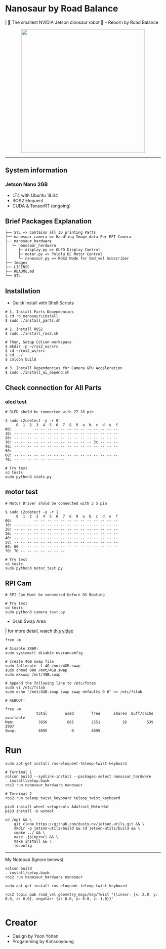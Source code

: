 # Nanosaur by Road Balance
| 🦕 The smallest NVIDIA Jetson dinosaur robot 🦖 - Reborn by Road Balance

<p align="center">
    <img src="./images/nanosaur.gif" width="400" />
</p>

---

## System information

### Jetson Nano 2GB

* LT4 with Ubuntu 18.04 
* ROS2 Eloquent
* CUDA & TensorRT (ongoing)

## Brief Packages Explanation

```
├── STL => Contains all 3D printing Parts
├── nanosuar_camera => Handling Image data For RPI Camera  
├── nanosaur_hardware
│  └─ nanosaur_hardware
│     ├─ display.py => OLED Display Control
│     ├─ motor.py => Pololu DC Motor Control
│     └─ nanosaur.py => ROS2 Node for Cmd_vel Subscriber 
├── Images
├── LICENSE
├── README.md
└── STL
```

## Installation

* Quick install with Shell Scripts

```
# 1. Install Parts Dependencies
$ cd rb_nanosaur\install
$ sudo ./install_parts.sh

# 2. Install ROS2
$ sudo ./install_ros2.sh

# Then, Setup Colcon workspace
$ mkdir -p ~/ros2_ws/src
$ cd ~/ros2_ws/src
$ cd ../
$ colcon build

# 3. Install Dependencies for Camera GPU Acceleration
$ sudo ./install_ai_depend.sh
```

## Check connection for All Parts 
### oled test

```
# OLED shold be connected with 27 28 pin

$ sudo i2cdetect -y -r 0
     0  1  2  3  4  5  6  7  8  9  a  b  c  d  e  f
00:          -- -- -- -- -- -- -- -- -- -- -- -- -- 
10: -- -- -- -- -- -- -- -- -- -- -- -- -- -- -- -- 
20: -- -- -- -- -- -- -- -- -- -- -- -- -- -- -- -- 
30: -- -- -- -- -- -- -- -- -- -- -- -- 3c -- -- -- 
40: -- -- -- -- -- -- -- -- -- -- -- -- -- -- -- -- 
50: -- -- -- -- -- -- -- -- -- -- -- -- -- -- -- -- 
60: -- -- -- -- -- -- -- -- -- -- -- -- -- -- -- -- 
70: -- -- -- -- -- -- -- --

# Try test
cd tests
sudo python3 stats.py
```


## motor test

```
# Motor Driver shold be connected with 3 5 pin

$ sudo i2cdetect -y -r 1
     0  1  2  3  4  5  6  7  8  9  a  b  c  d  e  f
00:          -- -- -- -- -- -- -- -- -- -- -- -- -- 
10: -- -- -- -- -- -- -- -- -- -- -- -- -- -- -- -- 
20: -- -- -- -- -- -- -- -- -- -- -- -- -- -- -- -- 
30: -- -- -- -- -- -- -- -- -- -- -- -- -- -- -- -- 
40: -- -- -- -- -- -- -- -- -- -- -- -- -- -- -- -- 
50: -- -- -- -- -- -- -- -- -- -- -- -- -- -- -- -- 
60: 60 -- -- -- -- -- -- -- -- -- -- -- -- -- -- -- 
70: 70 -- -- -- -- -- -- --

# Try test
cd tests
sudo python3 motor_test.py
```

## RPI Cam

```
# RPI Cam Must be connected before OS Booting

# Try test
cd tests
sudo python3 camera_test.py
```

* Grab Swap Area

| for more detail, watch [this video](https://youtu.be/uvU8AXY1170?t=732) 
```
free -m

# Disable ZRAM:
sudo systemctl disable nvzramconfig

# Create 4GB swap file
sudo fallocate -l 4G /mnt/4GB.swap
sudo chmod 600 /mnt/4GB.swap
sudo mkswap /mnt/4GB.swap

# Append the following line to /etc/fstab
sudo vi /etc/fstab
sudo echo "/mnt/4GB.swap swap swap defaults 0 0" >> /etc/fstab

# REBOOT!

free -m
              total        used        free      shared  buff/cache   available
Mem:           3956         865        2551          29         539        2907
Swap:          4095           0        4095
```


# Run

```
sudo apt-get install ros-eloquent-teleop-twist-keyboard

# Ternimal 1
colcon build --symlink-install --packages-select nanosaur_hardware
. install\setup.bash
ros2 run nanosaur_hardware nanosaur

# Ternimal 2
ros2 run teleop_twist_keyboard teleop_twist_keyboard
```


```
pip3 install wheel setuptools Adafruit_MotorHat
pip3 install -U wstool

cd /opt && \
    git clone https://github.com/dusty-nv/jetson-utils.git && \
    mkdir -p jetson-utils/build && cd jetson-utils/build && \
    cmake ../ && \
    make -j$(nproc) && \
    make install && \
    ldconfig
```

---

My Notepad (Ignore belows)

```
colcon build
. install/setup.bash
ros2 run nanosaur_hardware nanosaur

sudo apt-get install ros-eloquent-teleop-twist-keyboard

ros2 topic pub /cmd_vel geometry_msgs/msg/Twist "{linear: {x: 2.0, y: 0.0, z: 0.0}, angular: {x: 0.0, y: 0.0, z: 1.8}}"


```


# Creator

* Design by Yoon Yohan
* Progamming by Kimsooyoung
